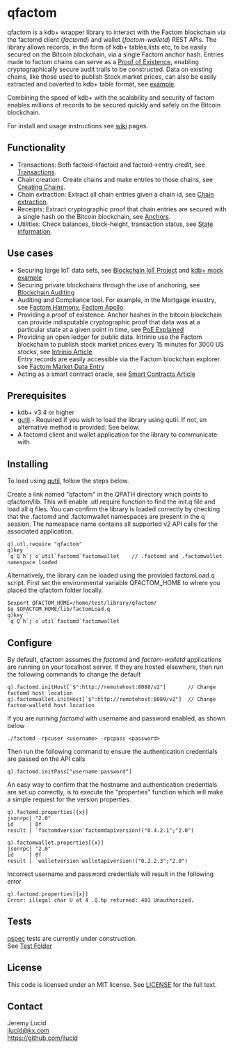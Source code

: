 # qfactom
qfactom is a kdb+ wrapper library to interact with the Factom blockchain via the factomd client (*factomd*) and wallet (*factom-walletd*) REST APIs. 
The library allows records, in the form of kdb+ tables,lists etc, to be easily secured on the Bitcoin blockchain, via a single Factom anchor hash. Entries made to factom chains can serve as a [Proof of Existence](http://www.newsbtc.com/proof-of-existence/), enabling cryptographically secure audit trails to be constructed. Data on existing chains, like those used to publish Stock market prices, can also be easily extracted and coverted to kdb+ table format, see [example](https://github.com/jlucid/qfactom/wiki/Extracting-a-Chain).

Combining the speed of kdb+ with the scalability and security of factom enables
millions of records to be secured quickly and safely on the Bitcoin blockchain.

For install and usage instructions see [wiki](https://github.com/jlucid/qfactom/wiki) pages.

## Functionality
* Transactions: Both factoid->factoid and factoid->entry credit, see [Transactions](https://github.com/jlucid/qfactom/wiki/Performing-Transactions).
* Chain creation: Create chains and make entries to those chains, see [Creating Chains](https://github.com/jlucid/qfactom/wiki/Creating-Factom-chains).
* Chain extraction: Extract all chain entries given a chain id, see [Chain extraction](https://github.com/jlucid/qfactom/wiki/Extracting-a-Chain). 
* Receipts: Extract cryptographic proof that chain entries are secured with a single hash on the Bitcoin blockchain, see [Anchors](https://github.com/jlucid/qfactom/wiki/Bitcoin-Anchor-proof).
* Utilities: Check balances, block-height, transaction status, see [State information](https://github.com/jlucid/qfactom/wiki/State-information).

## Use cases

* Securing large IoT data sets, see [Blockchain IoT Project](https://www.ethnews.com/factom-receives-second-dhs-grant-for-blockchain-iot-project) and [kdb+ mock example](https://github.com/jlucid/qfactom/wiki/Securing-Streaming-IoT-data)
* Securing private blockchains through the use of anchoring, see [Blockchain Auditing](http://bitfury.com/content/5-white-papers-research/bitfury_white_paper_on_blockchain_auditability.pdf)   
* Auditing and Compliance tool.
For example, in the Mortgage insustry, see [Factom Harmony](https://www.factom.com/products/harmony/video), [Factom Apollo](https://vimeo.com/154918515).
* Providing a proof of existence.
Anchor hashes in the bitcoin blockchain can provide indisputable cryptographic proof that data was 
at a particular state at a given point in time, see [PoE Explained](http://www.newsbtc.com/proof-of-existence/)
* Providing an open ledger for public data.
Intrinio use the Factom blockchain to publish stock market prices every 15 minutes for 3000 US stocks, 
see [Intrinio Article](https://www.factom.com/blog/intrinio-factom-announce-collaboration).  
Entry records are easily accessible via the Factom blockchain explorer. see [Factom Market Data Entry](https://explorer.factom.org/entry/bfa8626577553a90906246faf94bf02febad9697339993a942790dd3fb20f9c8)
* Acting as a smart contract oracle, see [Smart Contracts Article](https://www.factom.com/blog/smartcontract-factom-announce-collaboration)


## Prerequisites

* kdb+ v3.4 or higher
* [qutil](https://github.com/nugend/qutil) - Required if you wish to load the library using qutil.
  If not, an alternative method is provided. See below.
* A factomd client and wallet application for the library to communicate with.  

## Installing

To load using [qutil](https://github.com/nugend/qutil), follow the steps below.

Create a link named "qfactom" in the QPATH directory which points to qfactom/lib. This will enable .utl.require function to find the init.q file and load all q files. You can confirm the library is loaded correctly by checking that the .factomd and .factomwallet namespaces are present in the q session. The namespace name contains all supported v2 API calls for the associated application.

    q).utl.require "qfactom"
    q)key `
    `q`Q`h`j`o`util`factomd`factomwallet    // .factomd and .factomwallet namespace loaded
    
Alternatively, the library can be loaded using the provided factomLoad.q script.
First set the environmental variable 
QFACTOM_HOME to where you placed the qfactom folder locally.

    $export QFACTOM_HOME=/home/test/library/qfactom/
    $q $QFACTOM_HOME/lib/factomLoad.q
    q)key `
    `q`Q`h`j`o`util`factomd`factomwallet   


## Configure

By default, qfactom assumes the *factomd* and *factom-walletd* applications are running on your localhost server.
If they are hosted elsewhere, then run the following commands to change the default

    q).factomd.initHost[`$":http://remotehost:8088/v2"]       // Change factomd host location
    q).factomwallet.initHost[`$":http://remotehost:8089/v2"]  // Change factom-walletd host location
    
If you are running *factomd* with username and password enabled, as shown below 

    ./factomd -rpcuser <username> -rpcpass <password>

Then run the following command to ensure the authentication credentials are passed on the API calls

    q).factomd.initPass["username:password"]

An easy way to confirm that the hostname and authentication credentials are set up correctly, is to execute the "properties" function which will make a simple request for the version properties.

    q).factomd.properties[{x}]
    jsonrpc| "2.0"
    id     | 0f
    result | `factomdversion`factomdapiversion!("0.4.2.1";"2.0")

    q).factomwallet.properties[{x}]
    jsonrpc| "2.0"
    id     | 0f
    result | `walletversion`walletapiversion!("0.2.2.3";"2.0")


Incorrect username and password credentials will result in the following error

    q).factomd.properties[{x}]
    Error: illegal char U at 4 .Q.hp returned: 401 Unauthorized.


## Tests

[qspec](https://github.com/nugend/qspec) tests are currently under construction.  
See [Test Folder](https://github.com/jlucid/qfactom/tree/master/tests)


## License

This code is licensed under an MIT license.  See [LICENSE](https://github.com/jlucid/qfactom/blob/master/LICENSE) for
the full text.

## Contact

Jeremy Lucid  
jlucid@kx.com  
https://github.com/jlucid  




